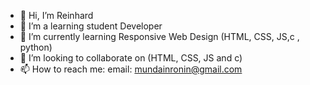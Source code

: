 - 👋 Hi, I’m Reinhard
- 👀 I’m a learning student Developer
- 🌱 I’m currently learning Responsive Web Design (HTML, CSS, JS,c , python)
- 💞️ I’m looking to collaborate on (HTML, CSS, JS and c)
- 📫 How to reach me:
  email: mundainronin@gmail.com
